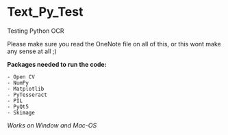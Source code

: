 # Text_Py_Test
Testing Python OCR

Please make sure you read the OneNote file on all of this, or this wont make any sense at all ;)


**Packages needed to run the code:**
>
```
- Open CV
- NumPy
- Matplotlib
- PyTesseract
- PIL
- PyQt5
- Skimage
```

_Works on Window and Mac-OS_








